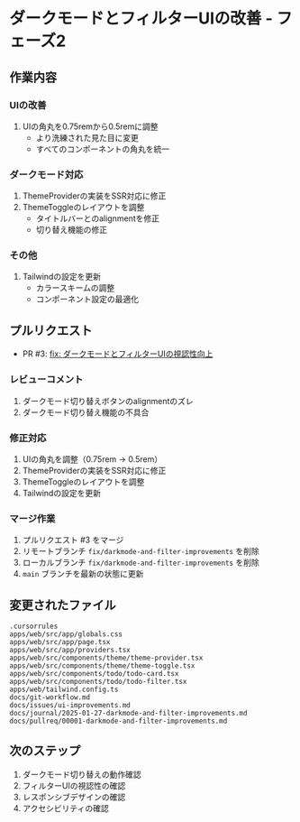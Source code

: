 # ダークモードとフィルターUIの改善 - フェーズ2

## 作業内容

### UIの改善
1. UIの角丸を0.75remから0.5remに調整
   - より洗練された見た目に変更
   - すべてのコンポーネントの角丸を統一

### ダークモード対応
1. ThemeProviderの実装をSSR対応に修正
2. ThemeToggleのレイアウトを調整
   - タイトルバーとのalignmentを修正
   - 切り替え機能の修正

### その他
1. Tailwindの設定を更新
   - カラースキームの調整
   - コンポーネント設定の最適化

## プルリクエスト

- PR #3: [fix: ダークモードとフィルターUIの視認性向上](https://github.com/suzukalight/cursor-rules-todoapp/pull/3)

### レビューコメント
1. ダークモード切り替えボタンのalignmentのズレ
2. ダークモード切り替え機能の不具合

### 修正対応
1. UIの角丸を調整（0.75rem → 0.5rem）
2. ThemeProviderの実装をSSR対応に修正
3. ThemeToggleのレイアウトを調整
4. Tailwindの設定を更新

### マージ作業
1. プルリクエスト #3 をマージ
2. リモートブランチ `fix/darkmode-and-filter-improvements` を削除
3. ローカルブランチ `fix/darkmode-and-filter-improvements` を削除
4. `main` ブランチを最新の状態に更新

## 変更されたファイル

```
.cursorrules
apps/web/src/app/globals.css
apps/web/src/app/page.tsx
apps/web/src/app/providers.tsx
apps/web/src/components/theme/theme-provider.tsx
apps/web/src/components/theme/theme-toggle.tsx
apps/web/src/components/todo/todo-card.tsx
apps/web/src/components/todo/todo-filter.tsx
apps/web/tailwind.config.ts
docs/git-workflow.md
docs/issues/ui-improvements.md
docs/journal/2025-01-27-darkmode-and-filter-improvements.md
docs/pullreq/00001-darkmode-and-filter-improvements.md
```

## 次のステップ

1. ダークモード切り替えの動作確認
2. フィルターUIの視認性の確認
3. レスポンシブデザインの確認
4. アクセシビリティの確認 